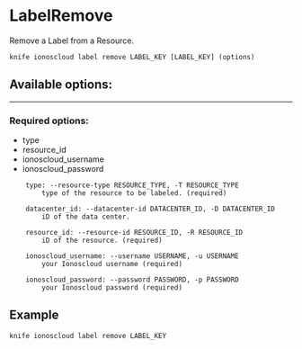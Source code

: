 # LabelRemove

Remove a Label from a Resource.

    knife ionoscloud label remove LABEL_KEY [LABEL_KEY] (options)


## Available options:
---

### Required options:
* type
* resource_id
* ionoscloud_username
* ionoscloud_password

```
    type: --resource-type RESOURCE_TYPE, -T RESOURCE_TYPE
        type of the resource to be labeled. (required)

    datacenter_id: --datacenter-id DATACENTER_ID, -D DATACENTER_ID
        iD of the data center.

    resource_id: --resource-id RESOURCE_ID, -R RESOURCE_ID
        iD of the resource. (required)

    ionoscloud_username: --username USERNAME, -u USERNAME
        your Ionoscloud username (required)

    ionoscloud_password: --password PASSWORD, -p PASSWORD
        your Ionoscloud password (required)

```

## Example

    knife ionoscloud label remove LABEL_KEY 
